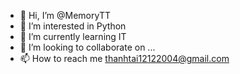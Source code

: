 - 👋 Hi, I’m @MemoryTT
- 👀 I’m interested in Python
- 🌱 I’m currently learning IT
- 💞️ I’m looking to collaborate on ...
- 📫 How to reach me thanhtai12122004@gmail.com

<!---
MemoryTT/MemoryTT is a ✨ special ✨ repository because its `README.md` (this file) appears on your GitHub profile.
You can click the Preview link to take a look at your changes.
--->
